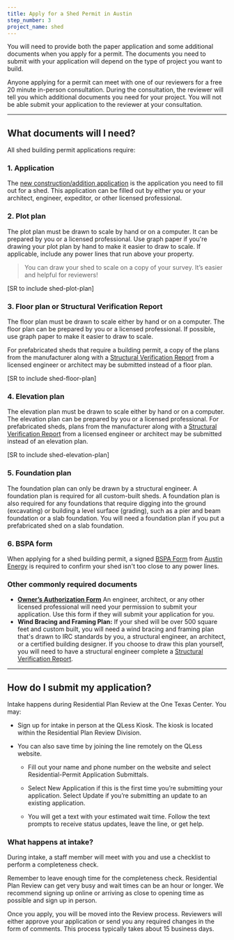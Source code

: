 ```yaml
---
title: Apply for a Shed Permit in Austin
step_number: 3
project_name: shed
---
```



You will need to provide both the paper application and some additional documents when you apply for a permit. The documents you need to submit with your application will depend on the type of project you want to build.

Anyone applying for a permit can meet with one of our reviewers for a free 20 minute in-person consultation. During the consultation, the reviewer will tell you which additional documents you need for your project. You will not be able submit your application to the reviewer at your consultation.

---

## What documents will I need?

All shed building permit applications require:

### 1. Application

The [new construction/addition application](/assets/applications-and-forms/new_con_addtn_app_AWU.pdf) is the application you need to fill out for a shed. This application can be filled out by either you or your architect, engineer, expeditor, or other licensed professional.

### 2. Plot plan

The plot plan must be drawn to scale by hand or on a computer. It can be prepared by you or a licensed professional. Use graph paper if you're drawing your plot plan by hand to make it easier to draw to scale. If applicable, include any power lines that run above your property.

> You can draw your shed to scale on a copy of your survey. It’s easier and helpful for reviewers!

[SR to include shed-plot-plan]

### 3. Floor plan or Structural Verification Report

The floor plan must be drawn to scale either by hand or on a computer. The floor plan can be prepared by you or a licensed professional. If possible, use graph paper to make it easier to draw to scale.

For prefabricated sheds that require a building permit, a copy of the plans from the manufacturer along with a [Structural Verification Report](/assets/applications-and-forms/Structural_Verification_Report_citylogo.pdf) from a licensed engineer or architect may be submitted instead of a floor plan.

[SR to include shed-floor-plan]

### 4. Elevation plan

The elevation plan must be drawn to scale either by hand or on a computer. The elevation plan can be prepared by you or a licensed professional. For prefabricated sheds, plans from the manufacturer along with a [Structural Verification Report](/assets/applications-and-forms/Structural_Verification_Report_citylogo.pdf) from a licensed engineer or architect may be submitted instead of an elevation plan.

[SR to include shed-elevation-plan]

### 5. Foundation plan

The foundation plan can only be drawn by a structural engineer. A foundation plan is required for all custom-built sheds. A foundation plan is also required for any foundations that require digging into the ground (excavating) or building a level surface (grading), such as a pier and beam foundation or a slab foundation. You will need a foundation plan if you put a prefabricated shed on a slab foundation.

### 6. BSPA form

When applying for a shed building permit, a signed [BSPA Form](/assets/applications-and-forms/bspa.pdf) from [Austin Energy](/contact/#austin-energy) is required to confirm your shed isn't too close to any power lines.

### Other commonly required documents

* [**Owner’s Authorization Form**](/assets/applications-and-forms/coaownersletter-1.pdf) An engineer, architect, or any other licensed professional will need your permission to submit your application. Use this form if they will submit your application for you.
* **Wind Bracing and Framing Plan:** If your shed will be over 500 square feet and custom built, you will need a wind bracing and framing plan that's drawn to IRC standards by you, a structural engineer, an architect, or a certified building designer. If you choose to draw this plan yourself, you will need to have a structural engineer complete a [Structural Verification Report](/assets/applications-and-forms/Structural_Verification_Report_citylogo.pdf).

---

## How do I submit my application?

Intake happens during Residential Plan Review at the One Texas Center. You may:

* Sign up for intake in person at the QLess Kiosk. The kiosk is located within the Residential Plan Review Division.
* You can also save time by joining the line remotely on the QLess website.

  * Fill out your name and phone number on the website and select Residential-Permit Application Submittals.

  * Select New Application if this is the first time you’re submitting your application. Select Update if you’re submitting an update to an existing application.

  * You will get a text with your estimated wait time. Follow the text prompts to receive status updates, leave the line, or get help.

### What happens at intake?

During intake, a staff member will meet with you and use a checklist to perform a completeness check.

Remember to leave enough time for the completeness check. Residential Plan Review can get very busy and wait times can be an hour or longer. We recommend signing up online or arriving as close to opening time as possible and sign up in person.

Once you apply, you will be moved into the Review process. Reviewers will either approve your application or send you any required changes in the form of comments. This process typically takes about 15 business days.